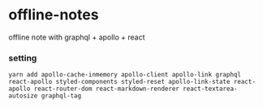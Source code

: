 # offline-notes
offline note with graphql + apollo + react 


###  setting

```
yarn add apollo-cache-inmemory apollo-client apollo-link graphql react-apollo styled-components styled-reset apollo-link-state react-apollo react-router-dom react-markdown-renderer react-textarea-autosize graphql-tag
```
